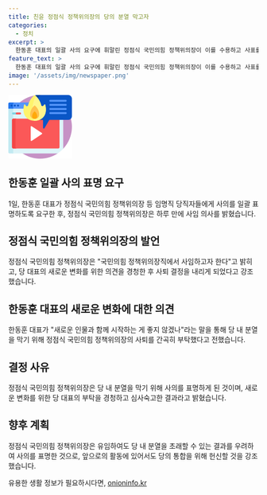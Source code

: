 ```yaml
---
title: 친윤 정점식 정책위의장의 당의 분열 막고자
categories:
  - 정치
excerpt: >
  한동훈 대표의 일괄 사의 요구에 휘말린 정점식 국민의힘 정책위의장이 이를 수용하고 사표를 내기로 결정했다. 그는 당 분열을 막기 위해서는 제가 사퇴하는 게 맞다고 생각한다며 한동훈 대표의 의견을 존중했다. 정점식 의장은 새로운 인물과 함께 시작하는 게 좋지 않겠나라는 대표의 부탁을 간곡히 받들어 사의를 표명했다. 또한, 유임에 대한 제안을 거절하고, 당 내 화합을 위해 헌신했던 것을 강조하며 답변했다.
feature_text: >
  한동훈 대표의 일괄 사의 요구에 휘말린 정점식 국민의힘 정책위의장이 이를 수용하고 사표를 내기로 결정했다. 그는 당 분열을 막기 위해서는 제가 사퇴하는 게 맞다고 생각한다며 한동훈 대표의 의견을 존중했다. 정점식 의장은 새로운 인물과 함께 시작하는 게 좋지 않겠나라는 대표의 부탁을 간곡히 받들어 사의를 표명했다. 또한, 유임에 대한 제안을 거절하고, 당 내 화합을 위해 헌신했던 것을 강조하며 답변했다.
image: '/assets/img/newspaper.png'
---
```


<p><img src="/assets/img/news.png" alt="rentncar 속보" /></p>

<h2 data-ke-size="size26">한동훈 일괄 사의 표명 요구</h2>

<p data-ke-size="size16">1일, 한동훈 대표가 정점식 국민의힘 정책위의장 등 임명직 당직자들에게 사의를 일괄 표명하도록 요구한 후, 정점식 국민의힘 정책위의장은 하루 만에 사임 의사를 밝혔습니다.</p>

<h2 data-ke-size="size26">정점식 국민의힘 정책위의장의 발언</h2>

<p data-ke-size="size16">정점식 국민의힘 정책위의장은 "국민의힘 정책위의장직에서 사임하고자 한다"고 밝히고, 당 대표의 새로운 변화를 위한 의견을 경청한 후 사퇴 결정을 내리게 되었다고 강조했습니다.</p>

<h2 data-ke-size="size26">한동훈 대표의 새로운 변화에 대한 의견</h2>

<p data-ke-size="size16">한동훈 대표가 "새로운 인물과 함께 시작하는 게 좋지 않겠나"라는 말을 통해 당 내 분열을 막기 위해 정점식 국민의힘 정책위의장의 사퇴를 간곡히 부탁했다고 전했습니다.</p>

<h2 data-ke-size="size26">결정 사유</h2>

<p data-ke-size="size16">정점식 국민의힘 정책위의장은 당 내 분열을 막기 위해 사의를 표명하게 된 것이며, 새로운 변화를 위한 당 대표의 부탁을 경청하고 심사숙고한 결과라고 밝혔습니다.</p>

<h2 data-ke-size="size26">향후 계획</h2>

<p data-ke-size="size16">정점식 국민의힘 정책위의장은 유임하여도 당 내 분열을 초래할 수 있는 결과를 우려하여 사의를 표명한 것으로, 앞으로의 활동에 있어서도 당의 통합을 위해 헌신할 것을 강조했습니다.</p>
유용한 생활 정보가 필요하시다면, <a href="https://onioninfo.kr" rel="dofollow">onioninfo.kr</a>


